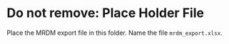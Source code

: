 # Do not remove: Place Holder File

Place the MRDM export file in this folder. Name the file `mrdm_export.xlsx`.
